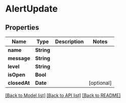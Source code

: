 # AlertUpdate

## Properties

Name | Type | Description | Notes
------------ | ------------- | ------------- | -------------
**name** | **String** |  | 
**message** | **String** |  | 
**level** | **String** |  | 
**isOpen** | **Bool** |  | 
**closedAt** | **Date** |  | [optional] 

[[Back to Model list]](../README.md#documentation-for-models) [[Back to API list]](../README.md#documentation-for-api-endpoints) [[Back to README]](../README.md)


